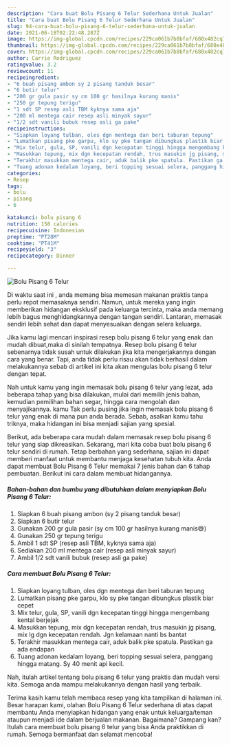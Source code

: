 ```yaml
---
description: "Cara buat Bolu Pisang 6 Telur Sederhana Untuk Jualan"
title: "Cara buat Bolu Pisang 6 Telur Sederhana Untuk Jualan"
slug: 94-cara-buat-bolu-pisang-6-telur-sederhana-untuk-jualan
date: 2021-06-18T02:22:48.287Z
image: https://img-global.cpcdn.com/recipes/229ca061b7b8bfaf/680x482cq70/bolu-pisang-6-telur-foto-resep-utama.jpg
thumbnail: https://img-global.cpcdn.com/recipes/229ca061b7b8bfaf/680x482cq70/bolu-pisang-6-telur-foto-resep-utama.jpg
cover: https://img-global.cpcdn.com/recipes/229ca061b7b8bfaf/680x482cq70/bolu-pisang-6-telur-foto-resep-utama.jpg
author: Carrie Rodriguez
ratingvalue: 3.2
reviewcount: 11
recipeingredient:
- "6 buah pisang ambon sy 2 pisang tanduk besar"
- "6 butir telur"
- "200 gr gula pasir sy cm 100 gr hasilnya kurang manis"
- "250 gr tepung terigu"
- "1 sdt SP resep asli TBM kyknya sama aja"
- "200 ml mentega cair resep asli minyak sayur"
- "1/2 sdt vanili bubuk resep asli ga pake"
recipeinstructions:
- "Siapkan loyang tulban, oles dgn mentega dan beri taburan tepung"
- "Lumatkan pisang pke garpu, klo sy pke tangan dibungkus plastik biar cepet"
- "Mix telur, gula, SP, vanili dgn kecepatan tinggi hingga mengembang kental berjejak"
- "Masukkan tepung, mix dgn kecepatan rendah, trus masukin jg pisang, mix lg dgn kecepatan rendah. Jgn kelamaan nanti bs bantat"
- "Terakhir masukkan mentega cair, aduk balik pke spatula. Pastikan ga ada endapan"
- "Tuang adonan kedalam loyang, beri topping sesuai selera, panggang hingga matang. Sy 40 menit api kecil."
categories:
- Resep
tags:
- bolu
- pisang
- 6

katakunci: bolu pisang 6 
nutrition: 158 calories
recipecuisine: Indonesian
preptime: "PT28M"
cooktime: "PT41M"
recipeyield: "3"
recipecategory: Dinner

---
```



![Bolu Pisang 6 Telur](https://img-global.cpcdn.com/recipes/229ca061b7b8bfaf/680x482cq70/bolu-pisang-6-telur-foto-resep-utama.jpg)

Di waktu  saat ini , anda memang bisa memesan makanan praktis tanpa perlu repot memasaknya sendiri. Namun, untuk mereka yang ingin memberikan hidangan eksklusif pada keluarga tercinta, maka anda memang lebih bagus menghidangkannya dengan tangan sendiri. Lantaran, memasak sendiri lebih sehat dan dapat menyesuaikan dengan selera keluarga.

Jika kamu lagi mencari inspirasi resep bolu pisang 6 telur yang enak dan mudah dibuat,maka di sinilah tempatnya. Resep bolu pisang 6 telur  sebenarnya tidak susah untuk dilakukan jika kita mengerjakannya dengan cara yang benar. Tapi, anda tidak perlu risau akan tidak berhasil dalam melakukannya 
sebab di artikel ini kita akan mengulas bolu pisang 6 telur dengan tepat.  



Nah untuk kamu yang ingin memasak bolu pisang 6 telur yang lezat, ada beberapa tahap yang bisa dilakukan, mulai dari memilih jenis bahan, kemudian pemilihan bahan segar, hingga cara mengolah dan menyajikannya. kamu Tak perlu pusing jika ingin memasak bolu pisang 6 telur yang enak di mana pun anda berada. Sebab, asalkan kamu  tahu triknya, maka hidangan ini bisa menjadi sajian yang spesial.

Berikut, ada beberapa cara mudah dalam memasak resep bolu pisang 6 telur yang siap dikreasikan. Sekarang, mari kita coba buat bolu pisang 6 telur sendiri di rumah. Tetap berbahan yang sederhana, sajian ini dapat memberi manfaat untuk membantu menjaga kesehatan tubuh kita. Anda dapat membuat Bolu Pisang 6 Telur memakai 7 jenis bahan dan 6 tahap pembuatan. Berikut ini cara dalam membuat hidangannya.

<!--inarticleads1-->

##### Bahan-bahan dan bumbu yang dibutuhkan dalam menyiapkan Bolu Pisang 6 Telur:

1. Siapkan 6 buah pisang ambon (sy 2 pisang tanduk besar)
1. Siapkan 6 butir telur
1. Gunakan 200 gr gula pasir (sy cm 100 gr hasilnya kurang manis😅)
1. Gunakan 250 gr tepung terigu
1. Ambil 1 sdt SP (resep asli TBM, kyknya sama aja)
1. Sediakan 200 ml mentega cair (resep asli minyak sayur)
1. Ambil 1/2 sdt vanili bubuk (resep asli ga pake)




<!--inarticleads2-->

##### Cara membuat Bolu Pisang 6 Telur:

1. Siapkan loyang tulban, oles dgn mentega dan beri taburan tepung
1. Lumatkan pisang pke garpu, klo sy pke tangan dibungkus plastik biar cepet
1. Mix telur, gula, SP, vanili dgn kecepatan tinggi hingga mengembang kental berjejak
1. Masukkan tepung, mix dgn kecepatan rendah, trus masukin jg pisang, mix lg dgn kecepatan rendah. Jgn kelamaan nanti bs bantat
1. Terakhir masukkan mentega cair, aduk balik pke spatula. Pastikan ga ada endapan
1. Tuang adonan kedalam loyang, beri topping sesuai selera, panggang hingga matang. Sy 40 menit api kecil.




Nah, itulah artikel tentang  bolu pisang 6 telur  yang praktis dan mudah versi kita. Semoga anda mampu melakukannya dengan hasil yang terbaik. 

Terima kasih kamu telah membaca resep yang kita tampilkan di halaman ini. Besar harapan kami, olahan  Bolu Pisang 6 Telur sederhana di atas dapat membantu Anda menyiapkan hidangan yang enak untuk keluarga/teman ataupun menjadi ide dalam berjualan makanan. Bagaimana? Gampang kan? Itulah cara membuat bolu pisang 6 telur yang bisa Anda praktikkan di rumah. Semoga bermanfaat dan selamat mencoba!


